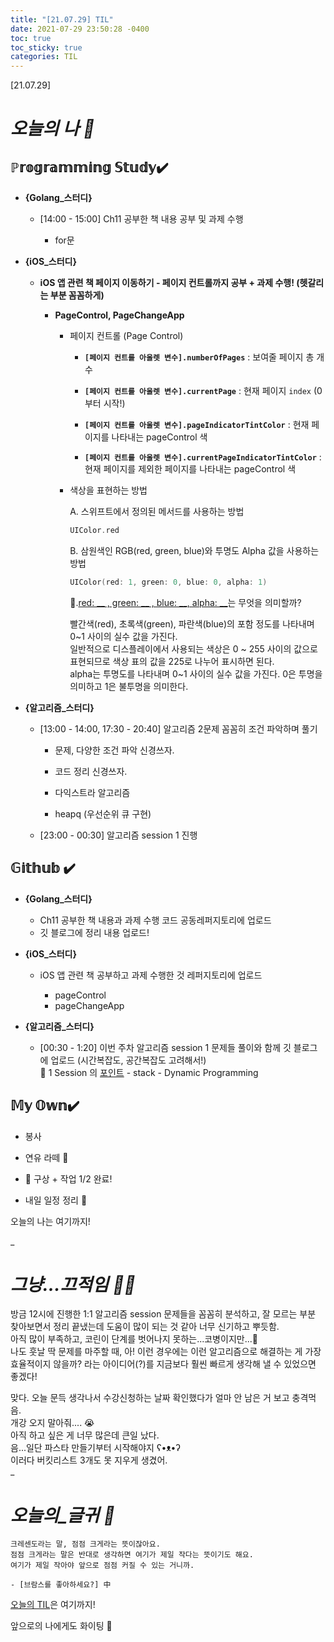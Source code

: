```yaml
---
title: "[21.07.29] TIL"
date: 2021-07-29 23:50:28 -0400
toc: true
toc_sticky: true
categories: TIL
---
```


[21.07.29]

# *오늘의 나 🙌*

## ℙ𝕣𝕠𝕘𝕣𝕒𝕞𝕞𝕚𝕟𝕘 𝕊𝕥𝕦𝕕𝕪✔️   

- **{Golang_스터디}**

	* [14:00 - 15:00] Ch11 공부한 책 내용 공부 및 과제 수행

		- for문

- **{iOS_스터디}**

	* **iOS 앱 관련 책 페이지 이동하기 - 페이지 컨트롤까지 공부 + 과제 수행! (헷갈리는 부분 꼼꼼하게)**
		* **PageControl, PageChangeApp**

			- 페이지 컨트롤 (Page Control)

				- **`[페이지 컨트롤 아울렛 변수].numberOfPages`** : 보여줄 페이지 총 개수
			
				- **`[페이지 컨트롤 아울렛 변수].currentPage`** : 현재 페이지 `index` (0부터 시작!)

				- **`[페이지 컨트롤 아울렛 변수].pageIndicatorTintColor`** : 현재 페이지를 나타내는 pageControl 색 

				- **`[페이지 컨트롤 아울렛 변수].currentPageIndicatorTintColor`** : 현재 페이지를 제외한 페이지를 나타내는 pageControl 색 
							
			- 색상을 표현하는 방법

				A.  스위프트에서 정의된 메서드를 사용하는 방법    
				
				 ```swift
				UIColor.red
				 ```
				 	
				 		
				B. 삼원색인 RGB(red, green, blue)와 투명도 Alpha 값을 사용하는 방법 

				 ```swift
			   UIColor(red: 1, green: 0, blue: 0, alpha: 1)
				 ```

				 <div class="notice--primary" markdown="1">
				 🌟.<u>red: __ , green: __ , blue: __, alpha: __</u>는 무엇을 의미할까?         
			
				 빨간색(red), 초록색(green), 파란색(blue)의 포함 정도를 나타내며 0~1 사이의 실수 값을 가진다.    
				 일반적으로 디스플레이에서 사용되는 색상은 0 ~ 255 사이의 값으로 표현되므로 색상 표의 값을 225로 나누어 표시하면 된다.        
				 alpha는 투명도를 나타내며 0~1 사이의 실수 값을 가진다. 0은 투명을 의미하고 1은 불투명을 의미한다.     
				 </div>
  

- **{알고리즘_스터디}**

	* [13:00 - 14:00, 17:30 - 20:40] 알고리즘 2문제 꼼꼼히 조건 파악하며 풀기 

		- 문제, 다양한 조건 파악 신경쓰자.
		- 코드 정리 신경쓰자.

		- 다익스트라 알고리즘
		- heapq (우선순위 큐 구현)

	* [23:00 - 00:30] 알고리즘 session 1 진행


## 𝔾𝕚𝕥𝕙𝕦𝕓 ✔️

- **{Golang_스터디}**

	* Ch11 공부한 책 내용과 과제 수행 코드 공동레퍼지토리에 업로드
	* 깃 블로그에 정리 내용 업로드!   


- **{iOS_스터디}**

	* iOS 앱 관련 책 공부하고 과제 수행한 것 레퍼지토리에 업로드

		* pageControl
		* pageChangeApp

- **{알고리즘_스터디}**
	* [00:30 - 1:20] 이번 주차 알고리즘 session 1 문제들 풀이와 함께 깃 블로그에 업로드 (시간복잡도, 공간복잡도 고려해서!) 
		<div class="notice--primary" markdown="1">
			🌟 1 Session 의 <u>포인트</u>    
			- stack      
			- Dynamic Programming     
		</div>
		

## 𝕄𝕪 𝕆𝕨𝕟✔️ 
- 봉사

- 연유 라떼 🥤

- 🤫 구상 + 작업 1/2 완료!

- 내일 일정 정리 📜


오늘의 나는 여기까지! 
    
_
  
# *그냥...끄적임 ✍🏻*

방금 12시에 진행한 1:1 알고리즘 session 문제들을 꼼꼼히 분석하고, 잘 모르는 부분 찾아보면서 정리 끝냈는데 도움이 많이 되는 것 같아 너무 신기하고 뿌듯함.      
아직 많이 부족하고, 코린이 단계를 벗어나지 못하는...코병이지만...🐣    
나도 훗날 딱 문제를 마주할 때, 아! 이런 경우에는 이런 알고리즘으로 해결하는 게 가장 효율적이지 않을까? 라는 아이디어(?)를 지금보다 훨씬 빠르게 생각해 낼 수 있었으면 좋겠다!        

맞다. 오늘 문득 생각나서 수강신청하는 날짜 확인했다가 얼마 안 남은 거 보고 충격먹음.     
개강 오지 말아줘.... 😭     
아직 하고 싶은 게 너무 많은데 큰일 났다.      
음...일단 파스타 만들기부터 시작해야지 ʕ•ᴥ•ʔ             
이러다 버킷리스트 3개도 못 지우게 생겼어.    
_


# *오늘의_글귀 📜*

	크레센도라는 말, 점점 크게라는 뜻이잖아요.   
	점점 크게라는 말은 반대로 생각하면 여기가 제일 작다는 뜻이기도 해요.   
	여기가 제일 작아야 앞으로 점점 커질 수 있는 거니까.
	
	- [브람스를 좋아하세요?] 中

<div class="notice--primary" markdown="1">
<u>오늘의 TIL</u>은 여기까지!     
      
앞으로의 나에게도 화이팅 🌸 
</div> 
